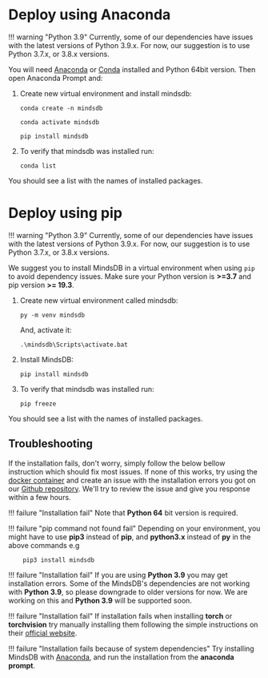 
# Deploy using Anaconda

!!! warning "Python 3.9"
    Currently, some of our dependencies have issues with the latest versions of Python 3.9.x. For now, our suggestion is to use Python 3.7.x, or 3.8.x versions.

You will need <a href="https://www.anaconda.com/products/individual" target="_blank">Anaconda</a> or <a href="https://conda.io/projects/conda/en/latest/index.html" target="_blank">Conda</a> installed and Python 64bit version. Then open Anaconda Prompt and:

1. Create new virtual environment and install mindsdb:

    ```console
    conda create -n mindsdb
    ```

    ```console
    conda activate mindsdb
    ```

    ```console
    pip install mindsdb
    ```

2. To verify that mindsdb was installed run:

    ```console
    conda list
    ```

You should see a list with the names of installed packages.

# Deploy using pip

!!! warning "Python 3.9"
    Currently, some of our dependencies have issues with the latest versions of Python 3.9.x. For now, our suggestion is to use Python 3.7.x, or 3.8.x versions.

We suggest you to install MindsDB in a virtual environment when using `pip` to avoid dependency issues. Make sure your Python version is **>=3.7** and pip version **>= 19.3**.

1. Create new virtual environment called mindsdb:

    ```console
    py -m venv mindsdb
    ```

    And, activate it:

    ```console
    .\mindsdb\Scripts\activate.bat
    ```

2. Install MindsDB:

    ```console
    pip install mindsdb
    ```

3. To verify that mindsdb was installed run:

    ```console
    pip freeze
    ```
    
You should see a list with the names of installed packages.


## Troubleshooting

If the installation fails, don't worry, simply follow the below bellow instruction which should fix most issues. If none of this works, try using the [docker container]() and create an issue with the installation errors you got on our [Github repository](https://github.com/mindsdb/mindsdb/issues). We'll try to review the issue and give you response within a few hours.


!!! failure "Installation fail"
    Note that **Python 64** bit version is required. 

!!! failure "pip command not found fail"
    Depending on your environment, you might have to use **pip3** instead of **pip**, and **python3.x** instead of **py** in the above commands e.g

```console
    pip3 install mindsdb
```

!!! failure "Installation fail"
    If you are using **Python 3.9** you may get installation errors. Some of the MindsDB's dependencies are not working with **Python 3.9**, so please downgrade to older versions for now. We are working on this and **Python 3.9** will be supported soon.

!!! failure "Installation fail"
    If installation fails when installing **torch** or **torchvision** try manually installing them following the simple instructions on their [official website](https://pytorch.org/get-started/locally/).

!!! failure "Installation fails because of system dependencies"
    Try installing MindsDB with [Anaconda](https://www.anaconda.com/products/individual), and run the installation from the **anaconda prompt**.
